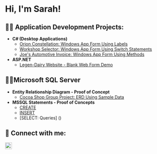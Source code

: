 <h1>Hi, I'm Sarah! </h1>

<h2>👨‍💻 Application Development Projects:</h2>

- <b>C# (Desktop Applications)</b>
  - [Orion Constellation: Windows App Form Using Labels](https://github.com/SarahBagwell/OrionConstellation)
  - [Workshop Selector: Windows App Form Using Switch Statements](https://github.com/SarahBagwell/WorkshopSelector)
  - [Joe's Automotive Invoice: Windows App Form Using Methods](https://github.com/SarahBagwell/JoesAutomotiveInvoice)
- <b>ASP.NET</b>
  - [Legen-Dairy Website - Blank Web Form Demo](https://github.com/SarahBagwell/Legen-DairyWebsite)

<h2>👨‍💻Microsoft SQL Server</h2>

- <b>Entity Relationship Diagram - Proof of Concept</b>
  - [Cocoa Shop Group Project: ERD Using Sample Data](https://i.imgur.com/JVmVM9d.png)
- <b>MSSQL Statements - Proof of Concepts</b>
  - [CREATE](https://github.com/SarahBagwell/CreateMSSQL)
  - [INSERT](https://github.com/SarahBagwell/InsertMSSQL)
  - [SELECT: Queries] ()


<h2> 🤳 Connect with me:</h2>

[<img align="left" alt="JoshMadakor | LinkedIn" width="22px" src="https://cdn.jsdelivr.net/npm/simple-icons@v3/icons/linkedin.svg" />][linkedin]

[linkedin]: https://www.linkedin.com/in/sarahbagwell

<!--
**SarahBagwell/SarahBagwell** is a ✨ _special_ ✨ repository because its `README.md` (this file) appears on your GitHub profile.//

Here are some ideas to get you started:

- 🔭 I’m currently working on ...
- 🌱 I’m currently learning ...
- 👯 I’m looking to collaborate on ...
- 🤔 I’m looking for help with ...
- 💬 Ask me about ...
- 📫 How to reach me: ...
- 😄 Pronouns: ...
- ⚡ Fun fact: ...
-->
